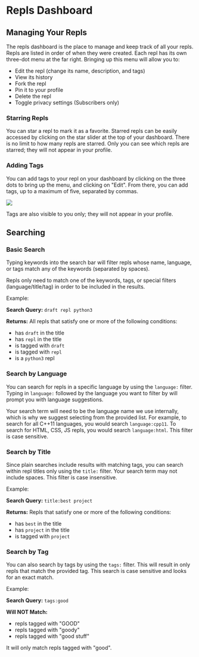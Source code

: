 # Repls Dashboard

## Managing Your Repls

The repls dashboard is the place to manage and keep track of all your repls.  Repls are
listed in order of when they were created.  Each repl has its own three-dot menu at the
far right.  Bringing up this menu will allow you to:

* Edit the repl (change its name, description, and tags)
* View its history
* Fork the repl
* Pin it to your profile
* Delete the repl
* Toggle privacy settings (Subscribers only)

### Starring Repls

You can star a repl to mark it as a favorite.  Starred repls can be easily accessed by
clicking on the star slider at the top of your dashboard.  There is no limit to how many
repls are starred.  Only you can see which repls are starred; they will not appear in
your profile.

### Adding Tags

You can add tags to your repl on your dashboard by clicking on the three dots to bring
up the menu, and clicking on "Edit".  From there, you can add tags, up to a maximum of
five, separated by commas.

![](/public/images/blog/search-add-tags.png)

Tags are also visible to you only; they will not appear in your profile.

## Searching

### Basic Search

Typing keywords into the search bar will filter repls whose name, language, or tags
match any of the keywords (separated by spaces).

Repls only need to match one of the keywords, tags, or special filters
(language/title/tag) in order to be included in the results.

Example:

**Search Query:** `draft repl python3`

**Returns:**
All repls that satisfy one or more of the following conditions:

* has `draft` in the title
* has `repl` in the title
* is tagged with `draft`
* is tagged with `repl`
* is a `python3` repl

### Search by Language

You can search for repls in a specific language by using the `language:` filter.
Typing in `language:` followed by the language you want to filter by will prompt
you with language suggestions.

Your search term will need to be the language name we use internally, which is why
we suggest selecting from the provided list.  For example, to search for all C++11
languages, you would search `language:cpp11`.  To search for HTML, CSS, JS repls,
you would search `language:html`.  This filter is case sensitive.

### Search by Title

Since plain searches include results with matching tags, you can search within repl
titles only using the `title:` filter.  Your search term may not include spaces.
This filter is case insensitive.

Example:

**Search Query:** `title:best project`

**Returns:**
Repls that satisfy one or more of the following conditions:

* has `best` in the title
* has `project` in the title
* is tagged with `project`

### Search by Tag

You can also search by tags by using the `tags:` filter.  This will result in only
repls that match the provided tag.  This search is case sensitive and looks for an
exact match.

Example:

**Search Query:** `tags:good`

**Will NOT Match:**

* repls tagged with "GOOD"
* repls tagged with "goody"
* repls tagged with "good stuff"

It will only match repls tagged with "good".
